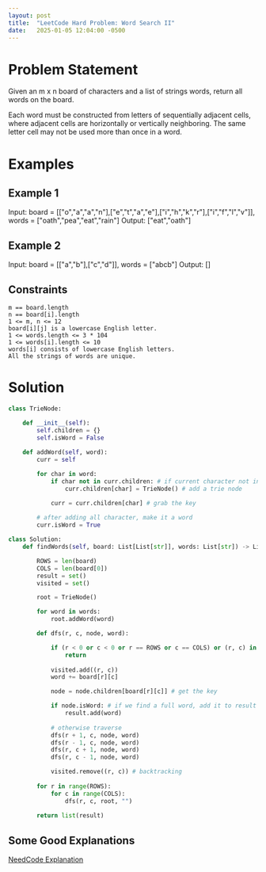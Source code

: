 ```yaml
---
layout: post
title:  "LeetCode Hard Problem: Word Search II"
date:   2025-01-05 12:04:00 -0500
---
```

# Problem Statement
Given an m x n board of characters and a list of strings words, return all words on the board.

Each word must be constructed from letters of sequentially adjacent cells, where adjacent cells are horizontally or vertically neighboring. The same letter cell may not be used more than once in a word.

# Examples
## Example 1
Input: board = [["o","a","a","n"],["e","t","a","e"],["i","h","k","r"],["i","f","l","v"]], words = ["oath","pea","eat","rain"]
Output: ["eat","oath"]

## Example 2
Input: board = [["a","b"],["c","d"]], words = ["abcb"]
Output: []

## Constraints

    m == board.length
    n == board[i].length
    1 <= m, n <= 12
    board[i][j] is a lowercase English letter.
    1 <= words.length <= 3 * 104
    1 <= words[i].length <= 10
    words[i] consists of lowercase English letters.
    All the strings of words are unique.



# Solution

```python
class TrieNode:

    def __init__(self):
        self.children = {}
        self.isWord = False
    
    def addWord(self, word):
        curr = self

        for char in word:
            if char not in curr.children: # if current character not in children dictionary keys
                curr.children[char] = TrieNode() # add a trie node

            curr = curr.children[char] # grab the key
        
        # after adding all character, make it a word
        curr.isWord = True

class Solution:
    def findWords(self, board: List[List[str]], words: List[str]) -> List[str]:

        ROWS = len(board)
        COLS = len(board[0])
        result = set()
        visited = set()

        root = TrieNode()

        for word in words:
            root.addWord(word)

        def dfs(r, c, node, word):

            if (r < 0 or c < 0 or r == ROWS or c == COLS) or (r, c) in visited or board[r][c] not in node.children:
                return
            
            visited.add((r, c))
            word += board[r][c]

            node = node.children[board[r][c]] # get the key

            if node.isWord: # if we find a full word, add it to result
                result.add(word)
            
            # otherwise traverse
            dfs(r + 1, c, node, word)
            dfs(r - 1, c, node, word)
            dfs(r, c + 1, node, word)
            dfs(r, c - 1, node, word)

            visited.remove((r, c)) # backtracking
        
        for r in range(ROWS):
            for c in range(COLS):
                dfs(r, c, root, "")
        
        return list(result)

```

## Some Good Explanations
[NeedCode Explanation](https://www.youtube.com/watch?v=asbcE9mZz_U)